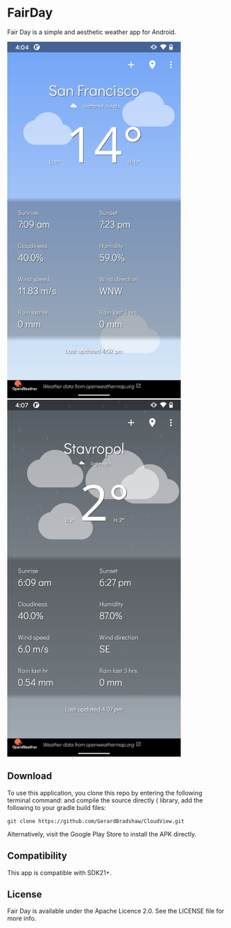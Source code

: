 # FairDay
Fair Day is a simple and aesthetic weather app for Android.

<img src="/art/screenshot_clouds.png?raw=true" width="400px"><img src="/art/screenshot_light_rain.png?raw=true" width="400px">


## Download
To use this application, you clone this repo by entering the following terminal command: and compile the source directly ( library, add the following to your gradle build files:
```
git clone https://github.com/GerardBradshaw/CloudView.git  
```
Alternatively, visit the Google Play Store to install the APK directly.

## Compatibility
This app is compatible with SDK21+.

## License
Fair Day is available under the Apache Licence 2.0. See the LICENSE file for more info.
